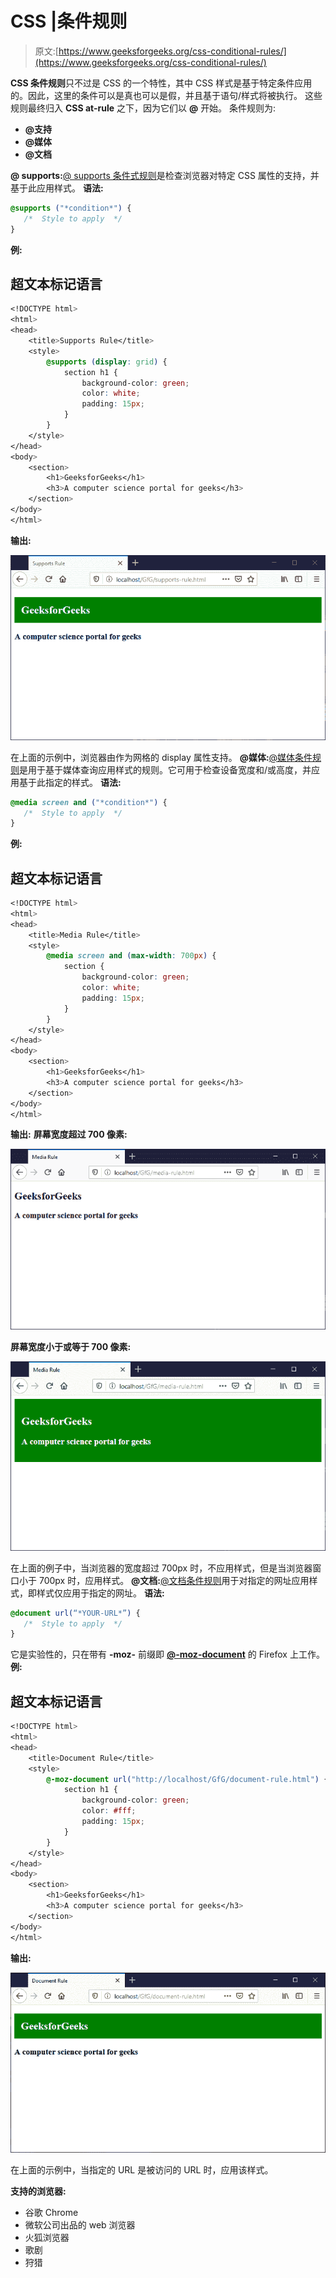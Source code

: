 # CSS |条件规则

> 原文:[https://www.geeksforgeeks.org/css-conditional-rules/](https://www.geeksforgeeks.org/css-conditional-rules/)

**CSS 条件规则**只不过是 CSS 的一个特性，其中 CSS 样式是基于特定条件应用的。因此，这里的条件可以是真也可以是假，并且基于语句/样式将被执行。
这些规则最终归入 **CSS at-rule** 之下，因为它们以 **@** 开始。
条件规则为:

*   **@支持**
*   **@媒体**
*   **@文档**

**@ supports:**[@ supports 条件式规则](https://www.geeksforgeeks.org/css-supports-rule/)是检查浏览器对特定 CSS 属性的支持，并基于此应用样式。
**语法:**

```css
@supports ("*condition*") {
   /*  Style to apply  */
}
```

**例:**

## 超文本标记语言

```css
<!DOCTYPE html>
<html>
<head>
    <title>Supports Rule</title>
    <style>       
        @supports (display: grid) {
            section h1 {
                background-color: green;
                color: white;
                padding: 15px;
            }
        }
    </style>
</head>
<body>
    <section>
        <h1>GeeksforGeeks</h1>
        <h3>A computer science portal for geeks</h3>
    </section>
</body>
</html>
```

**输出:**

![](img/2163f6551803c8f24a1a665cd446d10e.png)

在上面的示例中，浏览器由作为网格的 display 属性支持。
**@媒体:**[@媒体条件规则](https://www.geeksforgeeks.org/css-media-rule/)是用于基于媒体查询应用样式的规则。它可用于检查设备宽度和/或高度，并应用基于此指定的样式。
**语法:**

```css
@media screen and ("*condition*") {
   /*  Style to apply  */
}
```

**例:**

## 超文本标记语言

```css
<!DOCTYPE html>
<html>
<head>
    <title>Media Rule</title>
    <style>
        @media screen and (max-width: 700px) {
            section {
                background-color: green;
                color: white;
                padding: 15px;
            }
        }
    </style>
</head>
<body>
    <section>
        <h1>GeeksforGeeks</h1>
        <h3>A computer science portal for geeks</h3>
    </section>
</body>
</html>
```

**输出:**
**屏幕宽度超过 700 像素:**

![](img/968538dffcf152a38f1d6c44aa15a41a.png)

**屏幕宽度小于或等于 700 像素:**

![](img/0ac9831fe17fda0d5ace607982598ee0.png)

在上面的例子中，当浏览器的宽度超过 700px 时，不应用样式，但是当浏览器窗口小于 700px 时，应用样式。
**@文档:**[@文档条件规则](https://www.geeksforgeeks.org/css-document-rule/)用于对指定的网址应用样式，即样式仅应用于指定的网址。
**语法:**

```css
@document url(“*YOUR-URL*”) {
   /*  Style to apply  */
}
```

它是实验性的，只在带有 **-moz-** 前缀即 [**@-moz-document**](https://developer.mozilla.org/en-US/docs/Web/CSS/@document) 的 Firefox 上工作。
**例:**

## 超文本标记语言

```css
<!DOCTYPE html>
<html>
<head>
    <title>Document Rule</title>
    <style>
        @-moz-document url("http://localhost/GfG/document-rule.html") {
            section h1 {
                background-color: green;
                color: #fff;
                padding: 15px;
            }
        }
    </style>
</head>
<body>
    <section>
        <h1>GeeksforGeeks</h1>
        <h3>A computer science portal for geeks</h3>
    </section>
</body>
</html>
```

**输出:**

![](img/542ba6c2b5a1067fca072256ad913c23.png)

在上面的示例中，当指定的 URL 是被访问的 URL 时，应用该样式。

**支持的浏览器:**

*   谷歌 Chrome
*   微软公司出品的 web 浏览器
*   火狐浏览器
*   歌剧
*   狩猎